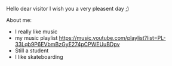 Hello dear visitor I wish you a very pleasent day ;)

About me:
- I really like music
- my music playlist https://music.youtube.com/playlist?list=PL-33Lqb9P6EVbmBzGyE274pCPWEUuBDpv 
- Still a student
- I like skateboarding
